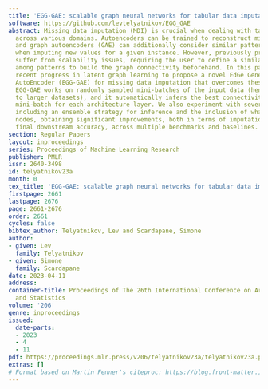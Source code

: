 ```yaml
---
title: 'EGG-GAE: scalable graph neural networks for tabular data imputation'
software: https://github.com/levtelyatnikov/EGG_GAE
abstract: Missing data imputation (MDI) is crucial when dealing with tabular datasets
  across various domains. Autoencoders can be trained to reconstruct missing values,
  and graph autoencoders (GAE) can additionally consider similar patterns in the dataset
  when imputing new values for a given instance. However, previously proposed GAEs
  suffer from scalability issues, requiring the user to define a similarity metric
  among patterns to build the graph connectivity beforehand. In this paper, we leverage
  recent progress in latent graph learning to propose a novel EdGe Generation Graph
  AutoEncoder (EGG-GAE) for missing data imputation that overcomes these two drawbacks.
  EGG-GAE works on randomly sampled mini-batches of the input data (hence scaling
  to larger datasets), and it automatically infers the best connectivity across the
  mini-batch for each architecture layer. We also experiment with several extensions,
  including an ensemble strategy for inference and the inclusion of what we call prototype
  nodes, obtaining significant improvements, both in terms of imputation error and
  final downstream accuracy, across multiple benchmarks and baselines.
section: Regular Papers
layout: inproceedings
series: Proceedings of Machine Learning Research
publisher: PMLR
issn: 2640-3498
id: telyatnikov23a
month: 0
tex_title: 'EGG-GAE: scalable graph neural networks for tabular data imputation'
firstpage: 2661
lastpage: 2676
page: 2661-2676
order: 2661
cycles: false
bibtex_author: Telyatnikov, Lev and Scardapane, Simone
author:
- given: Lev
  family: Telyatnikov
- given: Simone
  family: Scardapane
date: 2023-04-11
address:
container-title: Proceedings of The 26th International Conference on Artificial Intelligence
  and Statistics
volume: '206'
genre: inproceedings
issued:
  date-parts:
  - 2023
  - 4
  - 11
pdf: https://proceedings.mlr.press/v206/telyatnikov23a/telyatnikov23a.pdf
extras: []
# Format based on Martin Fenner's citeproc: https://blog.front-matter.io/posts/citeproc-yaml-for-bibliographies/
---
```


